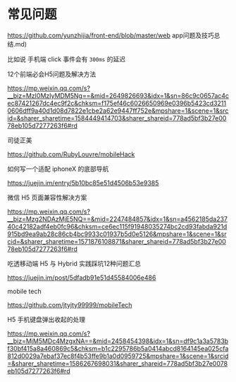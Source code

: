# 常见问题



https://github.com/yunzhijia/front-end/blob/master/web app问题及技巧总结.md)

比如说 手机端 click 事件会有 `300ms` 的延迟



12个前端必会H5问题及解决方法

https://mp.weixin.qq.com/s?__biz=MzI0MzIyMDM5Ng==&mid=2649826693&idx=1&sn=86c9c0657ac4cec87421267dc4ec9f2c&chksm=f175ef46c6026650969e0396b5423cd32110606dff9a40d1d08d7822e1cbe2a62e9447ff752e&mpshare=1&scene=1&srcid=&sharer_sharetime=1584449414703&sharer_shareid=778ad5bf3b27e0078eb105d7277263f6#rd



司徒正美

https://github.com/RubyLouvre/mobileHack





如何写一个适配 iphoneX 的底部导航

https://juejin.im/entry/5b10bc85e51d4506b53e9385





微信 H5 页面兼容性解决方案

https://mp.weixin.qq.com/s?__biz=Mzg2NDAzMjE5NQ==&mid=2247484857&idx=1&sn=a4562185da23740c42182adf4eb0fc96&chksm=ce6ec115f91948035274bc2cd93fabda921d915bd9ea9ab28c86cb4bc9933c01937b5d0e5126&mpshare=1&scene=1&srcid=&sharer_sharetime=1571876108871&sharer_shareid=778ad5bf3b27e0078eb105d7277263f6#rd



吃透移动端 H5 与 Hybrid 实践踩坑12种问题汇总

https://juejin.im/post/5dfadb91e51d45584006e486



mobile tech

https://github.com/jtyjty99999/mobileTech



H5 手机键盘弹出收起的处理

https://mp.weixin.qq.com/s?__biz=MjM5MDc4MzgxNA==&mid=2458454398&idx=1&sn=df9c1a3a5783bf30bf415a8a460869c5&chksm=b1c2295786b5a0414abcd8164145ea025cfa812d0029a7ebaf37ec8f4b53ffe9b1a0d0959725&mpshare=1&scene=1&srcid=&sharer_sharetime=1586267698031&sharer_shareid=778ad5bf3b27e0078eb105d7277263f6#rd